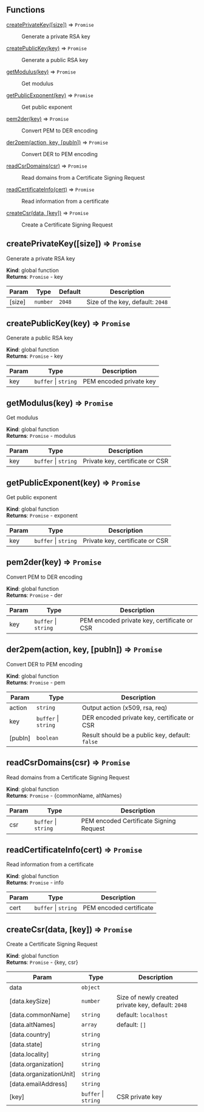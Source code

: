 ## Functions

<dl>
<dt><a href="#createPrivateKey">createPrivateKey([size])</a> ⇒ <code>Promise</code></dt>
<dd><p>Generate a private RSA key</p>
</dd>
<dt><a href="#createPublicKey">createPublicKey(key)</a> ⇒ <code>Promise</code></dt>
<dd><p>Generate a public RSA key</p>
</dd>
<dt><a href="#getModulus">getModulus(key)</a> ⇒ <code>Promise</code></dt>
<dd><p>Get modulus</p>
</dd>
<dt><a href="#getPublicExponent">getPublicExponent(key)</a> ⇒ <code>Promise</code></dt>
<dd><p>Get public exponent</p>
</dd>
<dt><a href="#pem2der">pem2der(key)</a> ⇒ <code>Promise</code></dt>
<dd><p>Convert PEM to DER encoding</p>
</dd>
<dt><a href="#der2pem">der2pem(action, key, [pubIn])</a> ⇒ <code>Promise</code></dt>
<dd><p>Convert DER to PEM encoding</p>
</dd>
<dt><a href="#readCsrDomains">readCsrDomains(csr)</a> ⇒ <code>Promise</code></dt>
<dd><p>Read domains from a Certificate Signing Request</p>
</dd>
<dt><a href="#readCertificateInfo">readCertificateInfo(cert)</a> ⇒ <code>Promise</code></dt>
<dd><p>Read information from a certificate</p>
</dd>
<dt><a href="#createCsr">createCsr(data, [key])</a> ⇒ <code>Promise</code></dt>
<dd><p>Create a Certificate Signing Request</p>
</dd>
</dl>

<a name="createPrivateKey"></a>

## createPrivateKey([size]) ⇒ <code>Promise</code>
Generate a private RSA key

**Kind**: global function  
**Returns**: <code>Promise</code> - key  

| Param | Type | Default | Description |
| --- | --- | --- | --- |
| [size] | <code>number</code> | <code>2048</code> | Size of the key, default: `2048` |

<a name="createPublicKey"></a>

## createPublicKey(key) ⇒ <code>Promise</code>
Generate a public RSA key

**Kind**: global function  
**Returns**: <code>Promise</code> - key  

| Param | Type | Description |
| --- | --- | --- |
| key | <code>buffer</code> \| <code>string</code> | PEM encoded private key |

<a name="getModulus"></a>

## getModulus(key) ⇒ <code>Promise</code>
Get modulus

**Kind**: global function  
**Returns**: <code>Promise</code> - modulus  

| Param | Type | Description |
| --- | --- | --- |
| key | <code>buffer</code> \| <code>string</code> | Private key, certificate or CSR |

<a name="getPublicExponent"></a>

## getPublicExponent(key) ⇒ <code>Promise</code>
Get public exponent

**Kind**: global function  
**Returns**: <code>Promise</code> - exponent  

| Param | Type | Description |
| --- | --- | --- |
| key | <code>buffer</code> \| <code>string</code> | Private key, certificate or CSR |

<a name="pem2der"></a>

## pem2der(key) ⇒ <code>Promise</code>
Convert PEM to DER encoding

**Kind**: global function  
**Returns**: <code>Promise</code> - der  

| Param | Type | Description |
| --- | --- | --- |
| key | <code>buffer</code> \| <code>string</code> | PEM encoded private key, certificate or CSR |

<a name="der2pem"></a>

## der2pem(action, key, [pubIn]) ⇒ <code>Promise</code>
Convert DER to PEM encoding

**Kind**: global function  
**Returns**: <code>Promise</code> - pem  

| Param | Type | Description |
| --- | --- | --- |
| action | <code>string</code> | Output action (x509, rsa, req) |
| key | <code>buffer</code> \| <code>string</code> | DER encoded private key, certificate or CSR |
| [pubIn] | <code>boolean</code> | Result should be a public key, default: `false` |

<a name="readCsrDomains"></a>

## readCsrDomains(csr) ⇒ <code>Promise</code>
Read domains from a Certificate Signing Request

**Kind**: global function  
**Returns**: <code>Promise</code> - {commonName, altNames}  

| Param | Type | Description |
| --- | --- | --- |
| csr | <code>buffer</code> \| <code>string</code> | PEM encoded Certificate Signing Request |

<a name="readCertificateInfo"></a>

## readCertificateInfo(cert) ⇒ <code>Promise</code>
Read information from a certificate

**Kind**: global function  
**Returns**: <code>Promise</code> - info  

| Param | Type | Description |
| --- | --- | --- |
| cert | <code>buffer</code> \| <code>string</code> | PEM encoded certificate |

<a name="createCsr"></a>

## createCsr(data, [key]) ⇒ <code>Promise</code>
Create a Certificate Signing Request

**Kind**: global function  
**Returns**: <code>Promise</code> - {key, csr}  

| Param | Type | Description |
| --- | --- | --- |
| data | <code>object</code> |  |
| [data.keySize] | <code>number</code> | Size of newly created private key, default: `2048` |
| [data.commonName] | <code>string</code> | default: `localhost` |
| [data.altNames] | <code>array</code> | default: `[]` |
| [data.country] | <code>string</code> |  |
| [data.state] | <code>string</code> |  |
| [data.locality] | <code>string</code> |  |
| [data.organization] | <code>string</code> |  |
| [data.organizationUnit] | <code>string</code> |  |
| [data.emailAddress] | <code>string</code> |  |
| [key] | <code>buffer</code> \| <code>string</code> | CSR private key |

